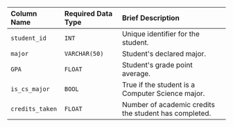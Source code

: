 
| Column Name     | Required Data Type | Brief Description                                    |
| :---            | :---               | :---                                                 |
| `student_id`    | `INT`              | Unique identifier for the student.                   |
| `major`         | `VARCHAR(50)`      | Student's declared major.                            |
| `GPA`           | `FLOAT`            | Student's grade point average.                       |
| `is_cs_major`   | `BOOL`             | True if the student is a Computer Science major.     |
| `credits_taken` | `FLOAT`            | Number of academic credits the student has completed.|
